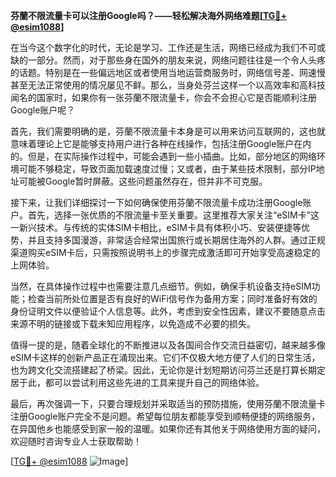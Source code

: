 **芬蘭不限流量卡可以注册Google吗？——轻松解决海外网络难题[[TG💪+ @esim1088](https://t.me/s/esim1088)]**

在当今这个数字化的时代，无论是学习、工作还是生活，网络已经成为我们不可或缺的一部分。然而，对于那些身在国外的朋友来说，网络问题往往是一个令人头疼的话题。特别是在一些偏远地区或者使用当地运营商服务时，网络信号差、网速慢甚至无法正常使用的情况屡见不鲜。那么，当身处芬兰这样一个以高效率和高科技闻名的国家时，如果你有一张芬蘭不限流量卡，你会不会担心它是否能顺利注册Google账户呢？

首先，我们需要明确的是，芬蘭不限流量卡本身是可以用来访问互联网的，这也就意味着理论上它是能够支持用户进行各种在线操作，包括注册Google账户在内的。但是，在实际操作过程中，可能会遇到一些小插曲。比如，部分地区的网络环境可能不够稳定，导致页面加载速度过慢；又或者，由于某些技术限制，部分IP地址可能被Google暂时屏蔽。这些问题虽然存在，但并非不可克服。

接下来，让我们详细探讨一下如何确保使用芬蘭不限流量卡成功注册Google账户。首先，选择一张优质的不限流量卡至关重要。这里推荐大家关注“eSIM卡”这一新兴技术。与传统的实体SIM卡相比，eSIM卡具有体积小巧、安装便捷等优势，并且支持多国漫游，非常适合经常出国旅行或长期居住海外的人群。通过正规渠道购买eSIM卡后，只需按照说明书上的步骤完成激活即可开始享受高速稳定的上网体验。

当然，在具体操作过程中也需要注意几点细节。例如，确保手机设备支持eSIM功能；检查当前所处位置是否有良好的WiFi信号作为备用方案；同时准备好有效的身份证明文件以便验证个人信息等。此外，考虑到安全性因素，建议不要随意点击来源不明的链接或下载未知应用程序，以免造成不必要的损失。

值得一提的是，随着全球化的不断推进以及各国间合作交流日益密切，越来越多像eSIM卡这样的创新产品正在涌现出来。它们不仅极大地方便了人们的日常生活，也为跨文化交流搭建起了桥梁。因此，无论你是计划短期访问芬兰还是打算长期定居于此，都可以尝试利用这些先进的工具来提升自己的网络体验。

最后，再次强调一下，只要合理规划并采取适当的预防措施，使用芬蘭不限流量卡注册Google账户完全不是问题。希望每位朋友都能享受到顺畅便捷的网络服务，在异国他乡也能感受到家一般的温暖。如果你还有其他关于网络使用方面的疑问，欢迎随时咨询专业人士获取帮助！

[[TG💪+ @esim1088](https://t.me/s/esim1088) ![Image](https://i.postimg.cc/4NQfJmqS/Snipaste-2025-05-13-00-14-12.png)]